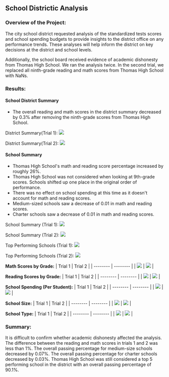 ## School Districtic Analysis
### Overview of the Project: 
The city school district requested analysis of the standardized tests scores and school spending budgets to provide insights to the district office on any performance trends. These analyses will help inform the district on key decisions at the district and school levels. 

Additionally, the school board received evidence of academic dishonesty from Thomas High School. We ran the analysis twice. In the second trial, we replaced all ninth-grade reading and math scores from Thomas High School with NaNs.

### Results: 
#### **School District Summary**
* The overall reading and math scores in the district summary decreased by 0.3% after removing the ninth-grade scores from Thomas High School.

District Summary(Trial 1):
![](https://i.imgur.com/mQ8Xex6.png)

District Summary(Trial 2):
![](https://i.imgur.com/ER9YFYZ.png)

#### **School Summary**
* Thomas High School's math and reading score percentage increased by roughly 26%.
* Thomas High School was not considered when looking at 9th-grade scores. Schools shifted up one place in the original order of performance. 
* There was no effect on school spending at this time as it doesn't account for math and reading scores. 
* Medium-sized schools saw a decrease of 0.01 in math and reading scores.
* Charter schools saw a decrease of 0.01 in math and reading scores.

School Summary (Trial 1):
![](https://i.imgur.com/8XmRKSi.png)

School Summary (Trial 2): 
![](https://i.imgur.com/ajPU9E2.png)

Top Performing Schools (Trial 1):
![](https://i.imgur.com/movOGDu.png)

Top Performing Schools (Trial 2):
![](https://i.imgur.com/7dl5pEJ.png)

**Math Scores by Grade:**
| Trial 1 | Trial 2 |
| -------- | -------- |
| ![](https://i.imgur.com/15kzxt7.png)   | ![](https://i.imgur.com/36T3d6g.png)    |

**Reading Scores by Grade:**
| Trial 1 | Trial 2 |
| -------- | -------- |
| ![](https://i.imgur.com/qpReB8M.png)   |  ![](https://i.imgur.com/ZiQeAcJ.png)   |

**School Spending (Per Student):**
| Trial 1 | Trial 2 |
| -------- | -------- |
| ![](https://i.imgur.com/YcqEmPR.png)   |  ![](https://i.imgur.com/JCTmlzs.png)    |

**School Size:**
| Trial 1 | Trial 2 |
| -------- | -------- |
| ![](https://i.imgur.com/T2M77xi.png)   |  ![](https://i.imgur.com/2F3Igbb.png)    |

**School Type:**
| Trial 1 | Trial 2 |
| -------- | -------- |
| ![](https://i.imgur.com/AHQWZ0o.png)   |  ![](https://i.imgur.com/UfSnwrM.png)    |

### Summary: 
It is difficult to confirm whether academic dishonesty affected the analysis. The difference between the reading and math scores in trials 1 and 2 was less than 1%.  The overall passing percentage for medium-size schools decreased by 0.07%. The overall passing percentage for charter schools decreased by 0.03%. Thomas High School was still considered a top 5 performing school in the district with an overall passing percentage of 90.1%. 
